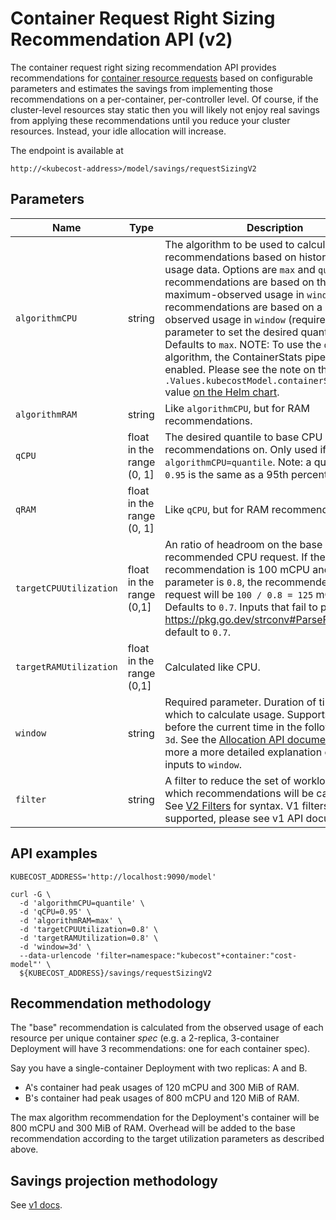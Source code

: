 Container Request Right Sizing Recommendation API (v2)
==================================

The container request right sizing recommendation API provides recommendations
for [container resource
requests](https://kubernetes.io/docs/concepts/configuration/manage-resources-containers/)
based on configurable parameters and estimates the savings from implementing
those recommendations on a per-container, per-controller level. Of course, if
the cluster-level resources stay static then you will likely not enjoy real
savings from applying these recommendations until you reduce your cluster
resources. Instead, your idle allocation will increase.

The endpoint is available at
```
http://<kubecost-address>/model/savings/requestSizingV2
```


## Parameters

| Name | Type | Description |
|------|------|-------------|
| `algorithmCPU` | string | The algorithm to be used to calculate CPU recommendations based on historical CPU usage data. Options are `max` and `quantile`. Max recommendations are based on the maximum-observed usage in `window`. Quantile recommendations are based on a quantile of observed usage in `window` (requires the `qCPU` parameter to set the desired quantile). Defaults to `max`. NOTE: To use the `quantile` algorithm, the ContainerStats pipeline must be enabled. Please see the note on the `.Values.kubecostModel.containerStatsEnabled` value [on the Helm chart](https://github.com/kubecost/cost-analyzer-helm-chart/blob/develop/cost-analyzer/values.yaml).
| `algorithmRAM` | string | Like `algorithmCPU`, but for RAM recommendations.
| `qCPU` | float in the range (0, 1] | The desired quantile to base CPU recommendations on. Only used if `algorithmCPU=quantile`. Note: a quantile of `0.95` is the same as a 95th percentile.
| `qRAM` | float in the range (0, 1] | Like `qCPU`, but for RAM recommendations.
| `targetCPUUtilization` | float in the range (0,1] | An ratio of headroom on the base recommended CPU request. If the base recommendation is 100 mCPU and this parameter is `0.8`, the recommended CPU request will be `100 / 0.8 = 125` mCPU. Defaults to `0.7`. Inputs that fail to parse (see https://pkg.go.dev/strconv#ParseFloat) will default to `0.7`.|
| `targetRAMUtilization` | float in the range (0,1] | Calculated like CPU. |
| `window` | string | Required parameter. Duration of time over which to calculate usage. Supports days before the current time in the following format: `3d`. See the [Allocation API documentation](https://github.com/kubecost/docs/blob/main/allocation.md#querying) for more a more detailed explanation of valid inputs to `window`. |
| `filter` | string | A filter to reduce the set of workloads for which recommendations will be calculated. See [V2 Filters](https://github.com/kubecost/docs/blob/main/filteres-v2.md) for syntax. V1 filters are also supported, please see v1 API documentation. |


## API examples

```
KUBECOST_ADDRESS='http://localhost:9090/model'

curl -G \
  -d 'algorithmCPU=quantile' \
  -d 'qCPU=0.95' \
  -d 'algorithmRAM=max' \
  -d 'targetCPUUtilization=0.8' \
  -d 'targetRAMUtilization=0.8' \
  -d 'window=3d' \
  --data-urlencode 'filter=namespace:"kubecost"+container:"cost-model"' \
  ${KUBECOST_ADDRESS}/savings/requestSizingV2
```

## Recommendation methodology

The "base" recommendation is calculated from the observed usage of each
resource per unique container _spec_ (e.g. a 2-replica, 3-container Deployment
will have 3 recommendations: one for each container spec).

Say you have a single-container Deployment with two replicas: A and B.
- A's container had peak usages of 120 mCPU and 300 MiB of RAM.
- B's container had peak usages of 800 mCPU and 120 MiB of RAM.

The max algorithm recommendation for the Deployment's container will be 800 mCPU and 300
MiB of RAM. Overhead will be added to the base recommendation according to the
target utilization parameters as described above.

## Savings projection methodology

See [v1 docs](https://github.com/kubecost/docs/blob/main/api-request-right-sizing.md#savings-projection-methodology).


<!--- {"article":"9176161195799","section":"4402829033367","permissiongroup":"1500001277122"} --->
